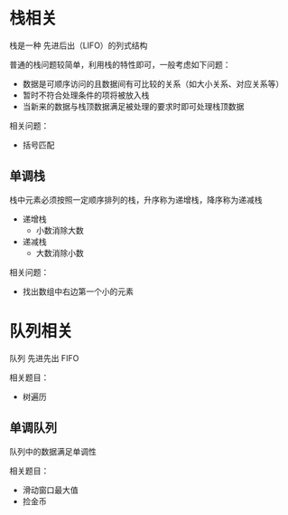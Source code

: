 # 栈相关
栈是一种 先进后出（LIFO）的列式结构

普通的栈问题较简单，利用栈的特性即可，一般考虑如下问题：
- 数据是可顺序访问的且数据间有可比较的关系（如大小关系、对应关系等）
- 暂时不符合处理条件的项将被放入栈
- 当新来的数据与栈顶数据满足被处理的要求时即可处理栈顶数据

相关问题：
- 括号匹配

## 单调栈
栈中元素必须按照一定顺序排列的栈，升序称为递增栈，降序称为递减栈
- 递增栈
  - 小数消除大数
- 递减栈
  - 大数消除小数

相关问题：
- 找出数组中右边第一个小的元素



# 队列相关
队列 先进先出 FIFO


相关题目：
- 树遍历


## 单调队列
队列中的数据满足单调性


相关题目：
- 滑动窗口最大值
- 捡金币